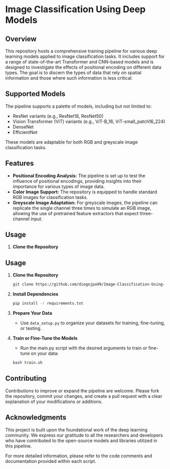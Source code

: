 # Image Classification Using Deep Models

## Overview

This repository hosts a comprehensive training pipeline for various deep learning models applied to image classification tasks. It includes support for a range of state-of-the-art Transformer and CNN-based models and is designed to investigate the effects of positional encoding on different data types. The goal is to discern the types of data that rely on spatial information and those where such information is less critical.

## Supported Models

The pipeline supports a palette of models, including but not limited to:
- ResNet variants (e.g., ResNet18, ResNet50)
- Vision Transformer (ViT) variants (e.g., ViT-B_16, ViT-small_patch16_224)
- DenseNet
- EfficientNet

These models are adaptable for both RGB and greyscale image classification tasks.

## Features

- **Positional Encoding Analysis:** The pipeline is set up to test the influence of positional encodings, providing insights into their importance for various types of image data.
- **Color Image Support:** The repository is equipped to handle standard RGB images for classification tasks.
- **Greyscale Image Adaptation:** For greyscale images, the pipeline can replicate the single channel three times to simulate an RGB image, allowing the use of pretrained feature extractors that expect three-channel input.

## Usage

1. **Clone the Repository**


## Usage

1. **Clone the Repository**
    ```bash
    git clone https://github.com/diogojpa99/Image-Classification-Using-Deep-Models.git
    ```

2. **Install Dependencies**
    ```bash
    pip install -r requirements.txt
    ```

3. **Prepare Your Data**
    - Use `data_setup.py` to organize your datasets for training, fine-tuning, or testing.

4. **Train or Fine-Tune the Models**
    - Run the main.py script with the desired arguments to train or fine-tune on your data:
    
    ```bash
    bash train.sh
    ```

## Contributing

Contributions to improve or expand the pipeline are welcome. Please fork the repository, commit your changes, and create a pull request with a clear explanation of your modifications or additions.

## Acknowledgments

This project is built upon the foundational work of the deep learning community. We express our gratitude to all the researchers and developers who have contributed to the open-source models and libraries utilized in this pipeline.

For more detailed information, please refer to the code comments and documentation provided within each script.
